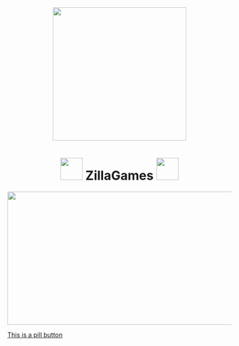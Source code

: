 <div id="header" align="center">
  <img src="https://media.tenor.com/EVFpf5UvxtwAAAAi/zillaremmu.gif" width="300"/>
</div>
<h1 align="center">
  <img src="https://media.tenor.com/oM_Ub8OCuXwAAAAi/godzilla-cyberzillaz.gif" width="50px"/>
  ZillaGames
  <img src="https://media.tenor.com/oM_Ub8OCuXwAAAAi/godzilla-cyberzillaz.gif" width="50px"/>
</h1>
<div align="center">
  <img src="https://itsfoss.com/wp-content/uploads/2018/07/top-free-games.jpg" width="600" height="300"/>
</div>

<a href="#" class="button pill">This is a pill button</a> 
